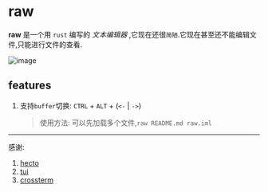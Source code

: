 # raw

**raw** 是一个用 `rust` 编写的 _文本编辑器_ ,它现在还很`简陋`.它现在甚至还不能编辑文件,只能进行文件的查看.

![image](https://user-images.githubusercontent.com/65269574/179714180-a837c946-2564-4d74-a459-f7a0c7c14eeb.png)

## features

1. 支持`buffer`切换: `CTRL` + `ALT` + (`<-` | `->`)
   > 使用方法: 可以先加载多个文件,`raw README.md raw.iml`

---
感谢:

1. [hecto](https://www.philippflenker.com/hecto)
2. [tui](https://github.com/fdehau/tui-rs)
3. [crossterm](https://github.com/crossterm-rs/crossterm)